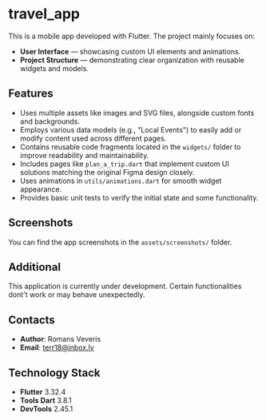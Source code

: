 # travel_app

This is a mobile app developed with Flutter. The project mainly focuses on:

- **User Interface** — showcasing custom UI elements and animations.
- **Project Structure** — demonstrating clear organization with reusable widgets and models.

## Features

- Uses multiple assets like images and SVG files, alongside custom fonts and backgrounds.  
- Employs various data models (e.g., "Local Events") to easily add or modify content used across different pages.  
- Contains reusable code fragments located in the `widgets/` folder to improve readability and maintainability.  
- Includes pages like `plan_a_trip.dart` that implement custom UI solutions matching the original Figma design closely.   
- Uses animations in `utils/animations.dart` for smooth widget appearance.  
- Provides basic unit tests to verify the initial state and some functionality.

## Screenshots

You can find the app screenshots in the `assets/screenshots/` folder.

## Additional

This application is currently under development. Certain functionalities dont't work or may behave unexpectedly.

## Contacts

- **Author**: Romans Veveris
- **Email**: terr18@inbox.lv

## Technology Stack

- **Flutter** 3.32.4
- **Tools Dart** 3.8.1 
- **DevTools** 2.45.1
